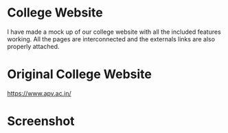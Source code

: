 # College Website
 
I have made a mock up of our college website with all the included features working. All the pages are interconnected and the externals links are also properly attached.

# Original College Website
https://www.apv.ac.in/

# Screenshot



